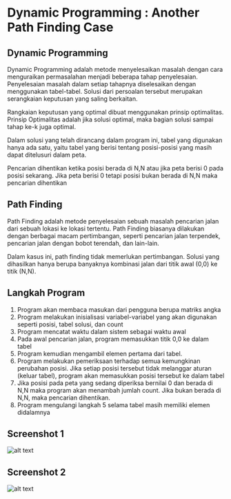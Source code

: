 # Dynamic Programming : Another Path Finding Case

## Dynamic Programming
Dynamic Programming adalah metode menyelesaikan masalah dengan cara menguraikan permasalahan menjadi beberapa tahap penyelesaian. Penyelesaian masalah dalam setiap tahapnya diselesaikan dengan menggunakan tabel-tabel. Solusi dari persoalan tersebut merupakan serangkaian keputusan yang saling berkaitan.

Rangkaian keputusan yang optimal dibuat menggunakan prinsip optimalitas. Prinsip Optimalitas adalah jika solusi optimal, maka bagian solusi sampai tahap ke-k juga optimal. 

Dalam solusi yang telah dirancang dalam program ini, tabel yang digunakan hanya ada satu, yaitu tabel yang berisi tentang posisi-posisi yang masih dapat ditelusuri dalam peta.

Pencarian dihentikan ketika posisi berada di N,N atau jika peta berisi 0 pada posisi sekarang. Jika peta berisi 0 tetapi posisi bukan berada di N,N maka pencarian dihentikan

## Path Finding
Path Finding adalah metode penyelesaian sebuah masalah pencarian jalan dari sebuah lokasi ke lokasi tertentu. Path Finding biasanya dilakukan dengan berbagai macam pertimbangan, seperti pencarian jalan terpendek, pencarian jalan dengan bobot terendah, dan lain-lain.

Dalam kasus ini, path finding tidak memerlukan pertimbangan. Solusi yang dihasilkan hanya berupa banyaknya kombinasi jalan dari titik awal (0,0) ke titik (N,N).

## Langkah Program
1. Program akan membaca masukan dari pengguna berupa matriks angka
2. Program melakukan inisialisasi variabel-variabel yang akan digunakan seperti posisi, tabel solusi, dan count
3. Program mencatat waktu dalam sistem sebagai waktu awal
4. Pada awal pencarian jalan, program memasukkan titik 0,0 ke dalam tabel
5. Program kemudian mengambil elemen pertama dari tabel.
6. Program melakukan pemeriksaan terhadap semua kemungkinan perubahan posisi. Jika setiap posisi tersebut tidak melanggar aturan (keluar tabel), program akan memasukkan posisi tersebut ke dalam tabel
7. Jika posisi pada peta yang sedang diperiksa bernilai 0 dan berada di N,N maka program akan menambah jumlah count. Jika bukan berada di N,N, maka pencarian dihentikan.
8. Program mengulangi langkah 5 selama tabel masih memiliki elemen didalamnya

## Screenshot 1
![alt text](https://github.com/timmysutanto/Another-Path-Finding-Case/blob/master/Screenshot%20from%202019-05-20%2012-15-34.png)

## Screenshot 2
![alt text](https://github.com/timmysutanto/Another-Path-Finding-Case/blob/master/Screenshot%20from%202019-05-20%2012-16-14.png)



